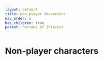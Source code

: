 ```yaml
---
layout: default
title: Non-player characters
nav_order: 2
has_children: true
parent: Persons of Interest
---
```


# Non-player characters
